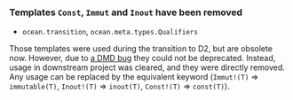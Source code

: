 ### Templates `Const`, `Immut` and `Inout` have been removed

* `ocean.transition`, `ocean.meta.types.Qualifiers`

Those templates were used during the transition to D2, but are obsolete now.
However, due to [a DMD bug](https://issues.dlang.org/show_bug.cgi?id=20190)
they could not be deprecated. Instead, usage in downstream project was cleared,
and they were directly removed. Any usage can be replaced by the equivalent keyword
(`Immut!(T)` => `immutable(T)`, `Inout!(T)` => `inout(T)`, `Const!(T)` => `const(T)`).
